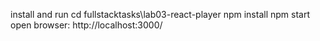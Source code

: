 install and run
cd fullstacktasks\lab03-react-player
npm install
npm start
open browser:
http://localhost:3000/